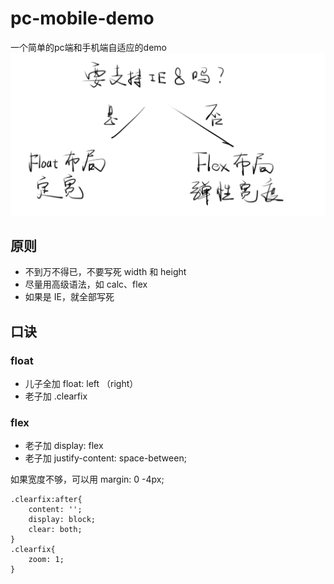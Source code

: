 # pc-mobile-demo
一个简单的pc端和手机端自适应的demo
![layout](https://github.com/dsying/pc-mobile-demo/blob/master/layout.jpg)
## 原则
 * 不到万不得已，不要写死 width 和 height
 * 尽量用高级语法，如 calc、flex
 * 如果是 IE，就全部写死
## 口诀
### float
 * 儿子全加 float: left （right）
 * 老子加 .clearfix
### flex
 * 老子加 display: flex
 * 老子加 justify-content: space-between;
 
如果宽度不够，可以用 margin: 0 -4px;
```
.clearfix:after{
    content: '';
    display: block;
    clear: both;
}
.clearfix{
    zoom: 1;
}
```
